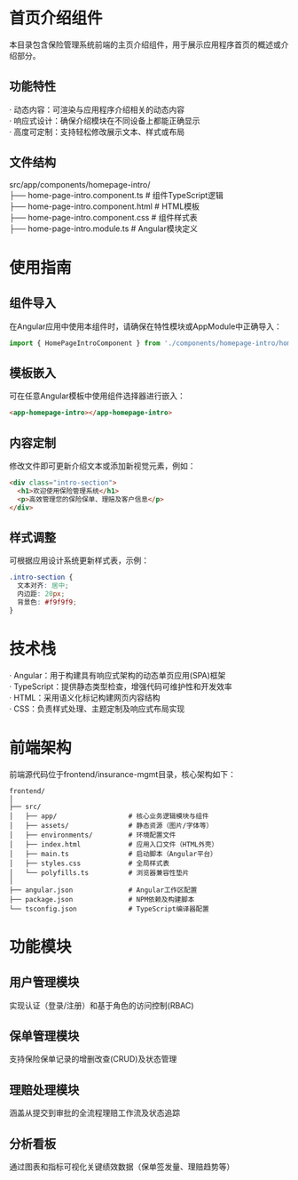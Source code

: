 # 首页介绍组件  
本目录包含保险管理系统前端的主页介绍组件，用于展示应用程序首页的概述或介绍部分。

## 功能特性  
· 动态内容：可渲染与应用程序介绍相关的动态内容  
· 响应式设计：确保介绍模块在不同设备上都能正确显示  
· 高度可定制：支持轻松修改展示文本、样式或布局  

## 文件结构  
src/app/components/homepage-intro/  
├── home-page-intro.component.ts      # 组件TypeScript逻辑  
├── home-page-intro.component.html    # HTML模板  
├── home-page-intro.component.css     # 组件样式表  
├── home-page-intro.module.ts         # Angular模块定义  

# 使用指南  
## 组件导入  
在Angular应用中使用本组件时，请确保在特性模块或AppModule中正确导入：  
```typescript
import { HomePageIntroComponent } from './components/homepage-intro/homepage-intro.component';
```

## 模板嵌入  
可在任意Angular模板中使用组件选择器进行嵌入：  
```html
<app-homepage-intro></app-homepage-intro>
```

## 内容定制  
修改文件即可更新介绍文本或添加新视觉元素，例如：  
```html
<div class="intro-section">
  <h1>欢迎使用保险管理系统</h1>
  <p>高效管理您的保险保单、理赔及客户信息</p>
</div>
```

## 样式调整  
可根据应用设计系统更新样式表，示例：  
```css
.intro-section {
  文本对齐: 居中;
  内边距: 20px;
  背景色: #f9f9f9;
}
```

# 技术栈  
· Angular：用于构建具有响应式架构的动态单页应用(SPA)框架  
· TypeScript：提供静态类型检查，增强代码可维护性和开发效率  
· HTML：采用语义化标记构建网页内容结构  
· CSS：负责样式处理、主题定制及响应式布局实现  

# 前端架构  
前端源代码位于frontend/insurance-mgmt目录，核心架构如下：  
```
frontend/
│
├── src/
│   ├── app/                  # 核心业务逻辑模块与组件
│   ├── assets/               # 静态资源（图片/字体等）
│   ├── environments/         # 环境配置文件
│   ├── index.html            # 应用入口文件（HTML外壳）
│   ├── main.ts               # 启动脚本（Angular平台）
│   ├── styles.css            # 全局样式表
│   └── polyfills.ts          # 浏览器兼容性垫片
│
├── angular.json              # Angular工作区配置
├── package.json              # NPM依赖及构建脚本
└── tsconfig.json             # TypeScript编译器配置
```

# 功能模块  
## 用户管理模块  
实现认证（登录/注册）和基于角色的访问控制(RBAC)  
## 保单管理模块  
支持保险保单记录的增删改查(CRUD)及状态管理  
## 理赔处理模块  
涵盖从提交到审批的全流程理赔工作流及状态追踪  
## 分析看板  
通过图表和指标可视化关键绩效数据（保单签发量、理赔趋势等）  
<!-- by lijintai -->
